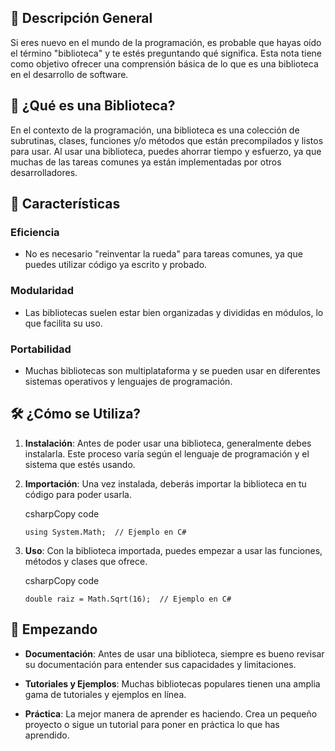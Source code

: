 ## 📝 Descripción General

Si eres nuevo en el mundo de la programación, es probable que hayas oído el término "biblioteca" y te estés preguntando qué significa. Esta nota tiene como objetivo ofrecer una comprensión básica de lo que es una biblioteca en el desarrollo de software.

## 🤔 ¿Qué es una Biblioteca?

En el contexto de la programación, una biblioteca es una colección de subrutinas, clases, funciones y/o métodos que están precompilados y listos para usar. Al usar una biblioteca, puedes ahorrar tiempo y esfuerzo, ya que muchas de las tareas comunes ya están implementadas por otros desarrolladores.

## 🌟 Características

### Eficiencia

- No es necesario "reinventar la rueda" para tareas comunes, ya que puedes utilizar código ya escrito y probado.

### Modularidad

- Las bibliotecas suelen estar bien organizadas y divididas en módulos, lo que facilita su uso.

### Portabilidad

- Muchas bibliotecas son multiplataforma y se pueden usar en diferentes sistemas operativos y lenguajes de programación.

## 🛠️ ¿Cómo se Utiliza?

1. **Instalación**: Antes de poder usar una biblioteca, generalmente debes instalarla. Este proceso varía según el lenguaje de programación y el sistema que estés usando.
    
2. **Importación**: Una vez instalada, deberás importar la biblioteca en tu código para poder usarla.
    
    csharpCopy code
    
    `using System.Math;  // Ejemplo en C#`
    
3. **Uso**: Con la biblioteca importada, puedes empezar a usar las funciones, métodos y clases que ofrece.
    
    csharpCopy code
    
    `double raiz = Math.Sqrt(16);  // Ejemplo en C#`
    

## 🚀 Empezando

- **Documentación**: Antes de usar una biblioteca, siempre es bueno revisar su documentación para entender sus capacidades y limitaciones.
    
- **Tutoriales y Ejemplos**: Muchas bibliotecas populares tienen una amplia gama de tutoriales y ejemplos en línea.
    
- **Práctica**: La mejor manera de aprender es haciendo. Crea un pequeño proyecto o sigue un tutorial para poner en práctica lo que has aprendido.